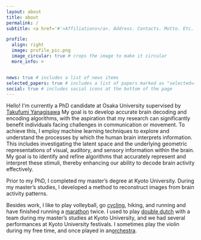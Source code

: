 ```yaml
---
layout: about
title: about
permalink: /
subtitle: <a href='#'>Affiliations</a>. Address. Contacts. Motto. Etc.

profile:
  align: right
  image: profile_pic.png
  image_circular: true # crops the image to make it circular
  more_info: >


news: true # includes a list of news items
selected_papers: true # includes a list of papers marked as "selected={true}"
social: true # includes social icons at the bottom of the page
---
```


Hello! I'm currently a PhD candidate at Osaka University supervised by [Takufumi Yanagisawa](https://cinet.jp/english/people/20161909/) My goal is to develop accurate brain decoding and encoding algorithms, with the aspiration that my research can significantly benefit individuals facing challenges in communication or movement. To achieve this, I employ machine learning techniques to explore and understand the processes by which the human brain interprets information. This includes investigating the latent space and the underlying geometric representations of visual, auditory, and sensory information within the brain. My goal is to identify and refine algorithms that accurately represent and interpret these stimuli, thereby enhancing our ability to decode brain activity effectively.

Prior to my PhD, I completed my master’s degree at Kyoto University. During my master’s studies, I developed a method to reconstruct images from brain activity patterns.

Besides work, I like to play volleyball, go [cycling](https://www.instagram.com/p/C0L8vqJyQOR/?utm_source=ig_web_copy_link&igsh=MzRlODBiNWFlZA==), hiking, and running and have finished running a [marathon](https://www.instagram.com/p/BpwTax1gE3F/?utm_source=ig_web_copy_link&igsh=MzRlODBiNWFlZA==) twice. I used to play [double dutch](https://www.instagram.com/p/B5FkZfdgJNk/?utm_source=ig_web_copy_link&igsh=MzRlODBiNWFlZA==) with a team during my master’s studies at Kyoto University, and we had several performances at Kyoto University festivals. I sometimes play the violin during my free time, and once played in an[orchestra](https://www.instagram.com/p/CM_hP3qgFA7/?utm_source=ig_web_copy_link&igsh=MzRlODBiNWFlZA==).


